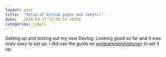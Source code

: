 ```yaml
---
layout: post
title:  "Setup of Github pages and Jekyll!"
date:   2018-04-17 21:55:54 +0200
categories: jekyll
---
```

Setting up and testing out my new Devlog. Looking good so far and it was realy easy to set up.
I did use the guide on [programminghistorian][programminghistorian] to set it up.

[programminghistorian]:https://programminghistorian.org/lessons/building-static-sites-with-jekyll-github-pages